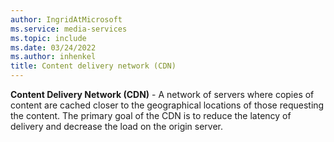 ```yaml
---
author: IngridAtMicrosoft
ms.service: media-services
ms.topic: include
ms.date: 03/24/2022
ms.author: inhenkel
title: Content delivery network (CDN)
---
```


**Content Delivery Network (CDN)** - A network of servers where copies of content are cached closer to the geographical locations of those requesting the content. The primary goal of the CDN is to reduce the latency of delivery and decrease the load on the origin server.
